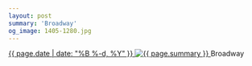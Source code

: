 ```yaml
---
layout: post
summary: 'Broadway'
og_image: 1405-1280.jpg
---
```


<p>
 <time>
  <a href="/1405">
   {{ page.date | date: "%B %-d, %Y" }}
  </a>
 </time>
 <a href="/1405">
  <img alt="{{ page.summary }}" data-taken="7/1/2021" sizes="(min-width: 700px) 50vw, calc(100vw - 2rem)" src="{{ site.assets_url }}/1405-640.jpg" srcset="{{ site.assets_url }}/1405-320.jpg 320w, {{ site.assets_url }}/1405-640.jpg 640w, {{ site.assets_url }}/1405-960.jpg 960w, {{ site.assets_url }}/1405-1280.jpg 1280w"/>
 </a>
 <span>
  Broadway
 </span>
</p>
